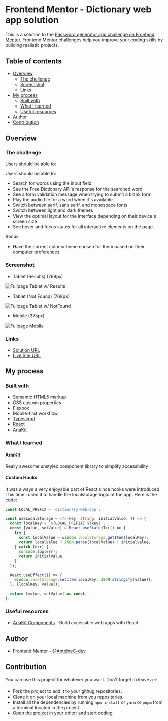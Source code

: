 # Frontend Mentor - Dictionary web app solution

This is a solution to the [Password generator app challenge on Frontend Mentor](https://www.frontendmentor.io/challenges/password-generator-app-Mr8CLycqjh). Frontend Mentor challenges help you improve your coding skills by building realistic projects.

## Table of contents

- [Overview](#overview)
  - [The challenge](#the-challenge)
  - [Screenshot](#screenshot)
  - [Links](#links)
- [My process](#my-process)
  - [Built with](#built-with)
  - [What I learned](#what-i-learned)
  - [Useful resources](#useful-resources)
- [Author](#author)
- [Contribution](#contribution)

## Overview

### The challenge

Users should be able to:

Users should be able to:

- Search for words using the input field
- See the Free Dictionary API's response for the searched word
- See a form validation message when trying to submit a blank form
- Play the audio file for a word when it's available
- Switch between serif, sans serif, and monospace fonts
- Switch between light and dark themes
- View the optimal layout for the interface depending on their device's screen size
- See hover and focus states for all interactive elements on the page

Bonus:

- Have the correct color scheme chosen for them based on their computer preferences.

### Screenshot

- Tablet (Results) (768px)

![Fullpage Tablet w/ Results](./fullpage-tablet-results-min.png)

- Tablet (Not Found) (768px)

![Fullpage Tablet w/ NotFound](./fullpage-tablet-notfound-min.png)

- Mobile (375px)

![Fullpage Mobile](./fullpage-mobile-min.png)

### Links

- [Solution URL](https://www.frontendmentor.io/solutions/dictionary-web-app-react-typescript-AM_r8OGGxI)
- [Live Site URL](https://dictionary-web-app-acdev.vercel.app/)

## My process

### Built with

- Semantic HTML5 markup
- CSS custom properties
- Flexbox
- Mobile-first workflow
- [Typescript](https://www.typescriptlang.org/)
- [React](https://react.dev/)
- [AriaKit](https://ariakit.org/)

### What I learned

#### AriaKit

Really awesome unstyled component library to simplify accessibility

#### Custom Hooks

It was always a very enjoyable part of React since hooks were introduced.
This time i used it to handle the localstorage logic of the app.
Here is the code:

```ts
const LOCAL_PREFIX = 'dictionary-web-app';

const useLocalStorage = <T>(key: string, initialValue: T) => {
  const localKey = `${LOCAL_PREFIX}.${key}`;
  const [value, setValue] = React.useState<T>(() => {
    try {
      const localValue = window.localStorage.getItem(localKey);
      return localValue ? JSON.parse(localValue) : initialValue;
    } catch (err) {
      console.log(err);
      return initialValue;
    }
  });

  React.useEffect(() => {
    window.localStorage.setItem(localKey, JSON.stringify(value));
  }, [localKey, value]);

  return [value, setValue] as const;
};
```

### Useful resources

- [AriaKit Components](https://ariakit.org/components) - Build accessible web apps with React.

## Author

- Frontend Mentor - [@AntoineC-dev](https://www.frontendmentor.io/profile/AntoineC-dev)

## Contribution

You can use this project for whatever you want. Don't forget to leave a ⭐.

- Fork the project to add it to your githug repositories.
- Clone it on your local machine from you repositories.
- Install all the dependencies by running `npm install` or `yarn` or `pnpm` from a terminal located in the project.
- Open the project in your editor and start coding.
